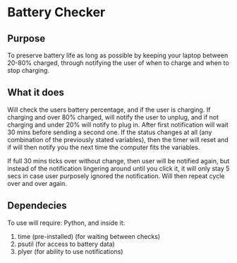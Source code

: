 # Battery Checker
## Purpose
To preserve battery life as long as possible by keeping your laptop between 20-80% charged, through notifying the user of when to charge and when to stop charging.
## What it does
Will check the users battery percentage, and if the user is charging. If charging and over 80% charged, will notify the user to unplug, and if not charging and under 20% will notify to plug in. After first notification will wait 30 mins before sending a second one. If the status changes at all (any combination of the previously stated variables), then the timer will reset and if will then notify you the next time the computer fits the variables.

If full 30 mins ticks over without change, then user will be notified again, but instead of the notification lingering around until you click it, it will only stay 5 secs in case user purposely ignored  the notification. Will then repeat cycle over and over again.

## Dependecies
To use will require:
Python, and inside it:
1. time (pre-installed) (for waiting between checks)
2. psutil (for access to battery data)
3. plyer (for ability to use notifications)
